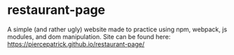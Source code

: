 # restaurant-page

A simple (and rather ugly) website made to practice using npm, webpack, js modules, and dom manipulation.
Site can be found here: https://piercepatrick.github.io/restaurant-page/
